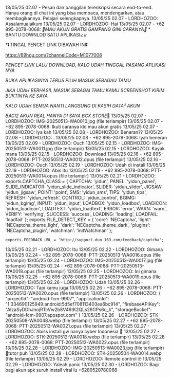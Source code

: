 13/05/25 02.07 - Pesan dan panggilan terenkripsi secara end-to-end. Hanya orang di chat ini yang bisa membaca, mendengarkan, atau membagikannya. Pelajari selengkapnya.
13/05/25 02.07 - LORDHOZOO: Assalamualaikum
13/05/25 02.07 - LORDHOZOO: Hai
13/05/25 02.07 - +62 895-2078-0068: *🚫MAU AKUN GRATIS GAMPANG GINI CARANYA🚫*
*
BANTU DOWNLOD SATU APLIKASI↙️↙️

*⏬TINGAL PENCET LINK DIBAWAH INI⏬

https://89hgu.com/?channelCode=M1077008

*PENCET LINK LALU DOWNLOAD, KALO UDAH TINGGAL PASANG APLIKASI NYA*

*BUKA APLIKASINYA TERUS PILIH MASUK SEBAGAU TAMU*

*JIKA UDAH BERHASIL MASUK SEBAGAI TAMU KAMU SCREENSHOT KIRIM BUKTINYA KE SAYA*


*KALO UDAH SEMUA NANTI LANGSUNG DI KASIH DATA² AKUN*

*BAGI2 AKUN REAL HANYA DI SAYA BCX STORE*💯
13/05/25 02.07 - LORDHOZOO: ‎IMG-20250513-WA0010.jpg (file terlampir)
13/05/25 02.07 - +62 895-2078-0068: Ikuti caranya klo mau akun gratis
13/05/25 02.07 - LORDHOZOO: Iya kah
13/05/25 02.08 - LORDHOZOO: Beneran??
13/05/25 02.08 - LORDHOZOO: .
13/05/25 02.08 - +62 895-2078-0068: Iyah beneran
13/05/25 02.09 - LORDHOZOO: Ouch
13/05/25 02.15 - LORDHOZOO: ‎IMG-20250513-WA0011.jpg (file terlampir)
13/05/25 02.15 - LORDHOZOO: Kayak mana
13/05/25 02.15 - LORDHOZOO: Download
13/05/25 02.16 - +62 895-2078-0068: ‎PTT-20250513-WA0012.opus (file terlampir)
13/05/25 02.16 - LORDHOZOO: Ouch
13/05/25 02.19 - LORDHOZOO: Udah di install
13/05/25 02.19 - LORDHOZOO: Abis itu
13/05/25 02.19 - +62 895-2078-0068: ‎PTT-20250513-WA0014.opus (file terlampir)
13/05/25 02.21 - LORDHOZOO: exports.CAPTCHA_CLASS = {
	  CAPTCHA: 'yidun',
	  PANEL: 'yidun_panel',
	  SLIDE_INDICATOR: 'yidun_slide_indicator',
	  SLIDER: 'yidun_slider',
	  JIGSAW: 'yidun_jigsaw',
	  POINT: 'point',
	  SMS: 'yidun_sms',
	  TIPS: 'yidun_tips',
	  REFRESH: 'yidun_refresh',
	  CONTROL: 'yidun_control',
	  BGIMG: 'yidun_bgimg',
	  INPUT: 'yidun_input',
	  LOADBOX: 'yidun_loadbox',
	  LOADICON: 'yidun_loadicon',
	  LOADTEXT: 'yidun_loadtext',
	  ERROR: 'error',
	  WARN: 'warn',
	  VERIFY: 'verifying',
	  SUCCESS: 'success',
	  LOADING: 'loading',
	  LOADFAIL: 'loadfail'
	};
exports.FILE_DETECT_KEY = {
	  'core': 'NECaptcha',
	  'light': 'NECaptcha_theme_light',
	  'dark': 'NECaptcha_theme_dark',
	  'plugins': 'NECaptcha_plugin',
	  'watchman': 'initWatchman'
	};

	exports.FEEDBACK_URL = 'http://support.dun.163.com/feedback/captcha';
13/05/25 02.21 - LORDHOZOO: Itu
13/05/25 02.22 - LORDHOZOO: Gimana
13/05/25 02.24 - +62 895-2078-0068: ‎PTT-20250513-WA0016.opus (file terlampir)
13/05/25 02.24 - LORDHOZOO: ‎IMG-20250513-WA0017.jpg (file terlampir)
13/05/25 02.24 - +62 895-2078-0068: ‎PTT-20250513-WA0018.opus (file terlampir)
13/05/25 02.25 - LORDHOZOO: Ini gimana
13/05/25 02.25 - +62 895-2078-0068: ‎PTT-20250513-WA0019.opus (file terlampir)
13/05/25 02.26 - LORDHOZOO: Udah
13/05/25 02.26 - LORDHOZOO: Tapi kamu juga
13/05/25 02.26 - +62 895-2078-0068: ‎PTT-20250513-WA0020.opus (file terlampir)
13/05/25 02.26 - LORDHOZOO: {
  "projectId": "android-fcm-9907",
  "applicationId": "1:334690125949:android:5d5ef708113403ea6bc914",
  "firebaseAPIKey": "AIzaSyDDhJnojRTcVw2b8V46tK2QLs26GPs6c_k",
  "storageBucket": "android-fcm-9907.appspot.com"
}
13/05/25 02.26 - LORDHOZOO: ‎STK-20250508-WA0048.webp (file terlampir)
13/05/25 02.27 - +62 895-2078-0068: ‎PTT-20250513-WA0021.opus (file terlampir)
13/05/25 02.27 - LORDHOZOO: Abiss install gw nanya  cyber Indonesia 🗿
13/05/25 02.27 - LORDHOZOO: ‎STK-20250512-WA0018.webp (file terlampir)
13/05/25 02.28 - +62 895-2078-0068: ‎PTT-20250513-WA0022.opus (file terlampir)
13/05/25 02.28 - LORDHOZOO: ‎IMG-20250513-WA0023.jpg (file terlampir)
🗿tutor puh
13/05/25 02.28 - LORDHOZOO: ‎STK-20250504-WA0014.webp (file terlampir)
13/05/25 02.29 - LORDHOZOO: Remote control 🤓
13/05/25 02.29 - LORDHOZOO: Yaleah panic
13/05/25 02.30 - LORDHOZOO: Bagi bagi akun apk suruh install viral lu +6289520780068 <Pesan ini diedit>
